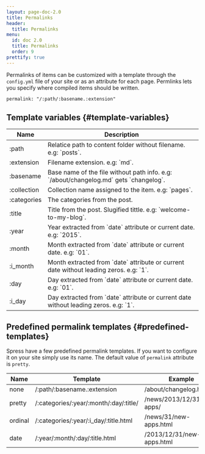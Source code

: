 ```yaml
---
layout: page-doc-2.0
title: Permalinks
header:
  title: Permalinks
menu:
  id: doc 2.0
  title: Permalinks
  order: 9
prettify: true
---
```

Permalinks of items can be customized with a template through the `config.yml` file
of your site or as an attribute for each page. Permlinks lets you specify where compiled
items should be written.

```
permalink: "/:path/:basename.:extension"
```

## Template variables {#template-variables}

<table class="table">
    <thead>
        <tr>
            <th class="col-sm-2">Name</th>
            <th>Description</th>
        </tr>
    </thead>
    <tbody>
        <tr>
            <td>:path</td>
            <td markdown="1">
                Relatice path to content folder without filename. e.g: `posts`.
            </td>
        </tr>
        <tr>
            <td>:extension</td>
            <td markdown="1">
                Filename extension. e.g: `md`.
            </td>
        </tr>
        <tr>
            <td>:basename</td>
            <td markdown="1">
                Base name of the file without path info. e.g: `/about/changelog.md` gets `changelog`.
            </td>
        </tr>
        <tr>
            <td>:collection</td>
            <td markdown="1">
                Collection name assigned to the item. e.g: `pages`.
            </td>
        </tr>
        <tr>
            <td>:categories</td>
            <td>
                The categories from the post.
            </td>
        </tr>
        <tr>
            <td>:title</td>
            <td markdown="1">
                Title from the post. Slugified tittle. e.g: `welcome-to-my-blog`.
            </td>
        </tr>
        <tr>
            <td>:year</td>
            <td markdown="1">
                Year extracted from `date` attribute or current date. e.g: `2015`.
            </td>
        </tr>
        <tr>
            <td>:month</td>
            <td markdown="1">
                Month extracted from `date` attribute or current date. e.g: `01`.
            </td>
        </tr>
        <tr>
            <td>:i_month</td>
            <td markdown="1">
                Month extracted from `date` attribute or current date without leading zeros. e.g: `1`.
            </td>
        </tr>
        <tr>
            <td>:day</td>
            <td markdown="1">
                Day extracted from `date` attribute or current date. e.g: `01`.
            </td>
        </tr>
        <tr>
            <td>:i_day</td>
            <td markdown="1">
                Day extracted from `date` attribute or current date without leading zeros. e.g: `1`.
            </td>
        </tr>
    </tbody>
</table>

## Predefined permalink templates {#predefined-templates}

Spress have a few predefined permalink templates. If you want to configure it 
on your site simply use its name. The default value of `permalink` attribute is `pretty`.

<table class="table">
    <thead>
        <tr>
            <th class="col-sm-2">Name</th>
            <th>Template</th>
            <th>Example</th>
        </tr>
    </thead>
    <tbody>
        <tr>
            <td>none</td>
            <td>/:path/:basename.:extension</td>
            <td>
                /about/changelog.html
            </td>
        </tr>
        <tr>
            <td>pretty</td>
            <td>/:categories/:year/:month/:day/:title/</td>
            <td>
                /news/2013/12/31/new-apps/
            </td>
        </tr>
        <tr>
            <td>ordinal</td>
            <td>/:categories/:year/:i_day/:title.html</td>
            <td>
                /news/31/new-apps.html
            </td>
        </tr>
        <tr>
            <td>date</td>
            <td>/:year/:month/:day/:title.html</td>
            <td>
                /2013/12/31/new-apps.html
            </td>
        </tr>
    </tbody>
</table>
